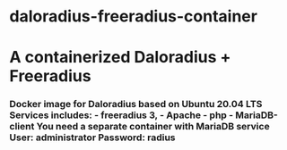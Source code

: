 # daloradius-freeradius-container
 <h1>A containerized Daloradius + Freeradius</h1>
 
 </p>
    <h3>Docker image for Daloradius based on Ubuntu 20.04 LTS
    Services includes:
    - freeradius 3, 
    - Apache
    - php
    - MariaDB-client
    You need a separate container with MariaDB service
    User: administrator Password: radius


